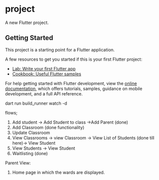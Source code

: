 # project

A new Flutter project.

## Getting Started

This project is a starting point for a Flutter application.

A few resources to get you started if this is your first Flutter project:

- [Lab: Write your first Flutter app](https://docs.flutter.dev/get-started/codelab)
- [Cookbook: Useful Flutter samples](https://docs.flutter.dev/cookbook)

For help getting started with Flutter development, view the
[online documentation](https://docs.flutter.dev/), which offers tutorials,
samples, guidance on mobile development, and a full API reference.

dart run build_runner watch -d


flows;

1. Add student -> Add Student to class ->Add Parent (done)
2. Add Classroom (done functionality)
3. Update Classroom  
3. View Classrooms -> view Classroom -> View List of Students (done till here)->  View Student
4. View Students -> View Student
6. Waitlisting (done)
 
Parent View:
1. Home page in which the wards are displayed.
<!-- 2. Notification -->